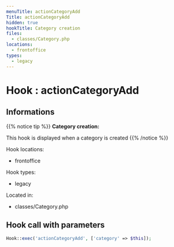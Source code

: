```yaml
---
menuTitle: actionCategoryAdd
Title: actionCategoryAdd
hidden: true
hookTitle: Category creation
files:
  - classes/Category.php
locations:
  - frontoffice
types:
  - legacy
---
```


# Hook : actionCategoryAdd

## Informations

{{% notice tip %}}
**Category creation:** 

This hook is displayed when a category is created
{{% /notice %}}

Hook locations: 
  - frontoffice

Hook types: 
  - legacy

Located in: 
  - classes/Category.php

## Hook call with parameters

```php
Hook::exec('actionCategoryAdd', ['category' => $this]);
```